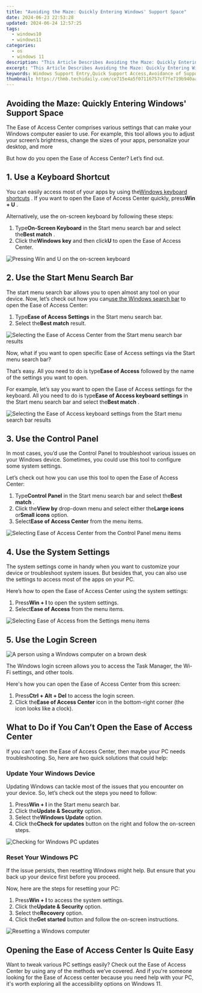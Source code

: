 ```yaml
---
title: "Avoiding the Maze: Quickly Entering Windows' Support Space"
date: 2024-06-23 22:53:28
updated: 2024-06-24 12:57:25
tags:
  - windows10
  - windows11
categories:
  - os
  - windows 11
description: "This Article Describes Avoiding the Maze: Quickly Entering Windows' Support Space"
excerpt: "This Article Describes Avoiding the Maze: Quickly Entering Windows' Support Space"
keywords: Windows Support Entry,Quick Support Access,Avoidance of Support Maze,Fast Windows Help,Windows Support Exit,Efficient IT Support,Immediate Window Assistance
thumbnail: https://thmb.techidaily.com/ce715e4a5f07116757cf7fe719b940aadd98801d018a43c3249d3a4866964b88.jpg
---
```


## Avoiding the Maze: Quickly Entering Windows' Support Space

 The Ease of Access Center comprises various settings that can make your Windows computer easier to use. For example, this tool allows you to adjust your screen’s brightness, change the sizes of your apps, personalize your desktop, and more

But how do you open the Ease of Access Center? Let’s find out.

## 1\. Use a Keyboard Shortcut

 You can easily access most of your apps by using the[Windows keyboard shortcuts](https://www.makeuseof.com/tag/windows-shortcuts-101-ultimate-keyboard-shortcut-guide/) . If you want to open the Ease of Access Center quickly, press**Win + U** .

Alternatively, use the on-screen keyboard by following these steps:

1. Type**On-Screen Keyboard** in the Start menu search bar and select the**Best match** .
2. Click the**Windows key** and then click**U** to open the Ease of Access Center.

![Pressing Win and U on the on-screen keyboard](https://static1.makeuseofimages.com/wordpress/wp-content/uploads/2023/02/pressing-win-and-u-on-the-on-screen-keyboard.jpg)

## 2\. Use the Start Menu Search Bar

 The start menu search bar allows you to open almost any tool on your device. Now, let’s check out how you can[use the Windows search bar](https://www.makeuseof.com/windows-search-use-guide/) to open the Ease of Access Center:

1. Type**Ease of Access Settings** in the Start menu search bar.
2. Select the**Best match** result.

![Selecting the Ease of Access Center from the Start menu search bar results](https://static1.makeuseofimages.com/wordpress/wp-content/uploads/2023/02/selecting-the-ease-of-access-center-from-the-start-menu-search-bar-results.jpg)

 Now, what if you want to open specific Ease of Access settings via the Start menu search bar?

 That’s easy. All you need to do is type**Ease of Access** followed by the name of the settings you want to open.

 For example, let’s say you want to open the Ease of Access settings for the keyboard. All you need to do is type**Ease of Access keyboard settings** in the Start menu search bar and select the**Best match** .

![Selecting the Ease of Access keyboard settings from the Start menu search bar results](https://static1.makeuseofimages.com/wordpress/wp-content/uploads/2023/02/selecting-the-ease-of-access-keyboard-settings-from-the-start-menu-search-bar-results.jpg)

## 3\. Use the Control Panel

 In most cases, you’d use the Control Panel to troubleshoot various issues on your Windows device. Sometimes, you could use this tool to configure some system settings.

 Let’s check out how you can use this tool to open the Ease of Access Center:

1. Type**Control Panel** in the Start menu search bar and select the**Best match** .
2. Click the**View by** drop-down menu and select either the**Large icons** or**Small icons** option.
3. Select**Ease of Access Center** from the menu items.

![Selecting Ease of Access Center from the Control Panel menu items](https://static1.makeuseofimages.com/wordpress/wp-content/uploads/2023/02/selecting-ease-of-access-center-from-the-control-panel-menu-items.jpg)

## 4\. Use the System Settings

 The system settings come in handy when you want to customize your device or troubleshoot system issues. But besides that, you can also use the settings to access most of the apps on your PC.

 Here’s how to open the Ease of Access Center using the system settings:

1. Press**Win + I** to open the system settings.
2. Select**Ease of Access** from the menu items.

![Selecting Ease of Access from the Settings menu items](https://static1.makeuseofimages.com/wordpress/wp-content/uploads/2023/02/selecting-ease-of-access-from-the-settings-menu-items.jpg)

## 5\. Use the Login Screen

![A person using a Windows computer on a brown desk](https://static1.makeuseofimages.com/wordpress/wp-content/uploads/2022/09/A-person-using-a-Windows-computer-on-a-brown-desk.jpg)

 The Windows login screen allows you to access the Task Manager, the Wi-Fi settings, and other tools.

 Here's how you can open the Ease of Access Center from this screen:

1. Press**Ctrl + Alt + Del** to access the login screen.
2. Click the**Ease of Access Center** icon in the bottom-right corner (the icon looks like a clock).

## What to Do if You Can’t Open the Ease of Access Center

 If you can’t open the Ease of Access Center, then maybe your PC needs troubleshooting. So, here are two quick solutions that could help:

### Update Your Windows Device

 Updating Windows can tackle most of the issues that you encounter on your device. So, let’s check out the steps you need to follow:

1. Press**Win + I** in the Start menu search bar.
2. Click the**Update & Security** option.
3. Select the**Windows Update** option.
4. Click the**Check for updates** button on the right and follow the on-screen steps.

![Checking for Windows PC updates](https://static1.makeuseofimages.com/wordpress/wp-content/uploads/2022/03/9-Checking-for-Windows-PC-updates.jpg)

### Reset Your Windows PC

 If the issue persists, then resetting Windows might help. But ensure that you back up your device first before you proceed.

Now, here are the steps for resetting your PC:

1. Press**Win + I** to access the system settings.
2. Click the**Update & Security** option.
3. Select the**Recovery** option.
4. Click the**Get started** button and follow the on-screen instructions.

![Resetting a Windows computer](https://static1.makeuseofimages.com/wordpress/wp-content/uploads/2022/03/Resetting-a-Windows-computer.jpg)

## Opening the Ease of Access Center Is Quite Easy

 Want to tweak various PC settings easily? Check out the Ease of Access Center by using any of the methods we’ve covered. And if you're someone looking for the Ease of Access center because you need help with your PC, it's worth exploring all the accessibility options on Windows 11.


<ins class="adsbygoogle"
     style="display:block"
     data-ad-format="autorelaxed"
     data-ad-client="ca-pub-7571918770474297"
     data-ad-slot="1223367746"></ins>



<ins class="adsbygoogle"
     style="display:block"
     data-ad-client="ca-pub-7571918770474297"
     data-ad-slot="8358498916"
     data-ad-format="auto"
     data-full-width-responsive="true"></ins>
